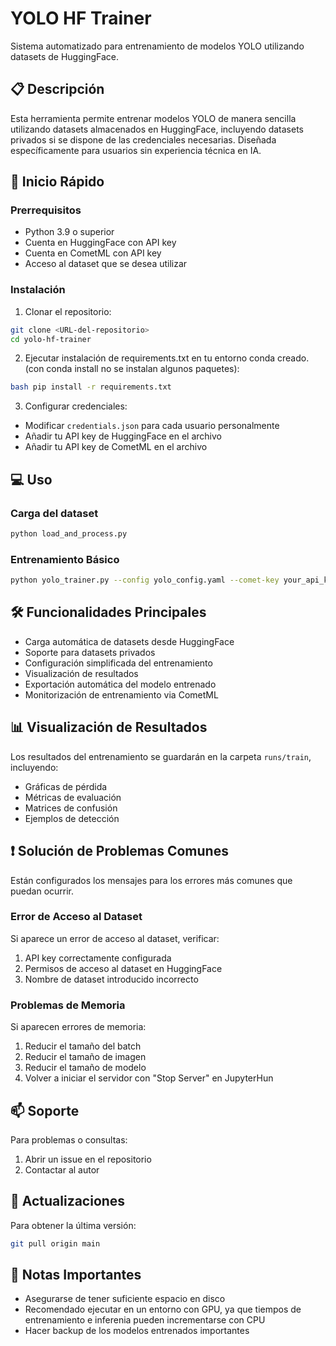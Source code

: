 # YOLO HF Trainer

Sistema automatizado para entrenamiento de modelos YOLO utilizando datasets de HuggingFace.

## 📋 Descripción
Esta herramienta permite entrenar modelos YOLO de manera sencilla utilizando datasets almacenados en HuggingFace, incluyendo datasets privados si se dispone de las credenciales necesarias. Diseñada específicamente para usuarios sin experiencia técnica en IA.

## 🚀 Inicio Rápido

### Prerrequisitos
- Python 3.9 o superior
- Cuenta en HuggingFace con API key
- Cuenta en CometML con API key
- Acceso al dataset que se desea utilizar

### Instalación

1. Clonar el repositorio:
```bash
git clone <URL-del-repositorio>
cd yolo-hf-trainer
```

2. Ejecutar instalación de requirements.txt en tu entorno conda creado. (con conda install no se instalan algunos paquetes):
```bash
bash pip install -r requirements.txt
```

3. Configurar credenciales:
- Modificar `credentials.json` para cada usuario personalmente
- Añadir tu API key de HuggingFace en el archivo
- Añadir tu API key de CometML en el archivo

## 💻 Uso

### Carga del dataset
```bash
python load_and_process.py
```

### Entrenamiento Básico
```bash
python yolo_trainer.py --config yolo_config.yaml --comet-key your_api_key --comet-project your_cometml_project_name
```

## 🛠️ Funcionalidades Principales
- Carga automática de datasets desde HuggingFace
- Soporte para datasets privados
- Configuración simplificada del entrenamiento
- Visualización de resultados
- Exportación automática del modelo entrenado
- Monitorización de entrenamiento via CometML

## 📊 Visualización de Resultados
Los resultados del entrenamiento se guardarán en la carpeta `runs/train`, incluyendo:
- Gráficas de pérdida
- Métricas de evaluación
- Matrices de confusión
- Ejemplos de detección

## ❗ Solución de Problemas Comunes
Están configurados los mensajes para los errores más comunes que puedan ocurrir.

### Error de Acceso al Dataset
Si aparece un error de acceso al dataset, verificar:
1. API key correctamente configurada
2. Permisos de acceso al dataset en HuggingFace
3. Nombre de dataset introducido incorrecto

### Problemas de Memoria
Si aparecen errores de memoria:
1. Reducir el tamaño del batch
2. Reducir el tamaño de imagen
3. Reducir el tamaño de modelo
4. Volver a iniciar el servidor con "Stop Server" en JupyterHun

## 📫 Soporte
Para problemas o consultas:
1. Abrir un issue en el repositorio
2. Contactar al autor

## 🔄 Actualizaciones
Para obtener la última versión:
```bash
git pull origin main
```

## 📝 Notas Importantes
- Asegurarse de tener suficiente espacio en disco
- Recomendado ejecutar en un entorno con GPU, ya que tiempos de entrenamiento e inferenia pueden incrementarse con CPU
- Hacer backup de los modelos entrenados importantes
